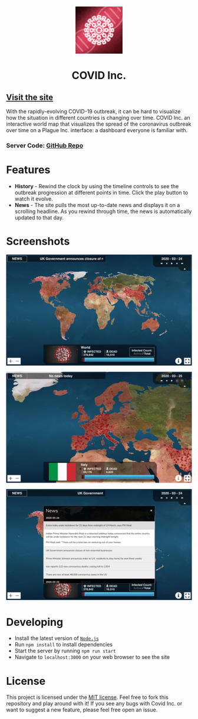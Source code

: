<p align="center">
  <img src="./img/logo.jpg" width="128">
</p>

<div align="center">
  <h1>COVID Inc.</h1>
</div>

## [Visit the site](https://covidinc.io)

With the rapidly-evolving COVID-19 outbreak, it can be hard to visualize how the situation in different countries is changing over time. COVID Inc. an interactive world map that visualizes the spread of the coronavirus outbreak over time on a Plague Inc. interface: a dashboard everyone is familiar with.
### Server Code: [GitHub Repo](https://github.com/Polunom/covid-inc-server)


# Features

- **History** - Rewind the clock by using the timeline controls to see the outbreak progression at different points in time. Click the play button to watch it evolve. 
- **News** - The site pulls the most up-to-date news and displays it on a scrolling headline. As you rewind through time, the news is automatically updated to that day.

# Screenshots

![image](img/ss1.png)

![image](img/ss2.png)

![image](img/ss3.png)

# Developing
* Install the latest version of [`Node.js`](https://nodejs.org/en/)
* Run `npm install` to install dependencies
* Start the server by running `npm run start`
* Navigate to `localhost:3000` on your web browser to see the site

# License

This project is licensed under the [MIT license](https://opensource.org/licenses). Feel free to fork this repository and play around with it! If you see any bugs with Covid Inc. or want to suggest a new feature, please feel free open an issue.
